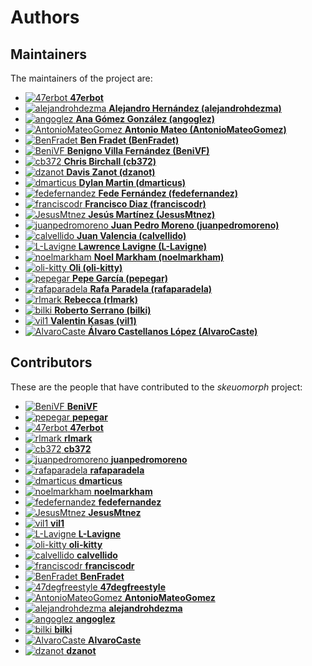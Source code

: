 [comment]: <> (Don't edit this file!)
[comment]: <> (It is automatically updated after every release of https://github.com/47degrees/.github)
[comment]: <> (If you want to suggest a change, please open a PR or issue in that repository)

# Authors

## Maintainers

The maintainers of the project are:

- [![47erbot](https://avatars1.githubusercontent.com/u/24799081?v=4&s=20) **47erbot**](https://github.com/47erbot)
- [![alejandrohdezma](https://avatars0.githubusercontent.com/u/9027541?v=4&s=20) **Alejandro Hernández (alejandrohdezma)**](https://github.com/alejandrohdezma)
- [![angoglez](https://avatars0.githubusercontent.com/u/10107285?v=4&s=20) **Ana Gómez González (angoglez)**](https://github.com/angoglez)
- [![AntonioMateoGomez](https://avatars0.githubusercontent.com/u/25897490?v=4&s=20) **Antonio Mateo (AntonioMateoGomez)**](https://github.com/AntonioMateoGomez)
- [![BenFradet](https://avatars2.githubusercontent.com/u/1737211?v=4&s=20) **Ben Fradet (BenFradet)**](https://github.com/BenFradet)
- [![BeniVF](https://avatars1.githubusercontent.com/u/3973331?v=4&s=20) **Benigno Villa Fernández (BeniVF)**](https://github.com/BeniVF)
- [![cb372](https://avatars1.githubusercontent.com/u/106760?v=4&s=20) **Chris Birchall (cb372)**](https://github.com/cb372)
- [![dzanot](https://avatars3.githubusercontent.com/u/5342283?v=4&s=20) **Davis Zanot (dzanot)**](https://github.com/dzanot)
- [![dmarticus](https://avatars2.githubusercontent.com/u/4853149?v=4&s=20) **Dylan Martin (dmarticus)**](https://github.com/dmarticus)
- [![fedefernandez](https://avatars0.githubusercontent.com/u/720923?v=4&s=20) **Fede Fernández (fedefernandez)**](https://github.com/fedefernandez)
- [![franciscodr](https://avatars1.githubusercontent.com/u/1200151?v=4&s=20) **Francisco Diaz (franciscodr)**](https://github.com/franciscodr)
- [![JesusMtnez](https://avatars2.githubusercontent.com/u/8639179?v=4&s=20) **Jesús Martínez (JesusMtnez)**](https://github.com/JesusMtnez)
- [![juanpedromoreno](https://avatars2.githubusercontent.com/u/4879373?v=4&s=20) **Juan Pedro Moreno (juanpedromoreno)**](https://github.com/juanpedromoreno)
- [![calvellido](https://avatars0.githubusercontent.com/u/7753447?v=4&s=20) **Juan Valencia (calvellido)**](https://github.com/calvellido)
- [![L-Lavigne](https://avatars2.githubusercontent.com/u/36058023?v=4&s=20) **Lawrence Lavigne (L-Lavigne)**](https://github.com/L-Lavigne)
- [![noelmarkham](https://avatars1.githubusercontent.com/u/1492487?v=4&s=20) **Noel Markham (noelmarkham)**](https://github.com/noelmarkham)
- [![oli-kitty](https://avatars3.githubusercontent.com/u/8543707?v=4&s=20) **Oli (oli-kitty)**](https://github.com/oli-kitty)
- [![pepegar](https://avatars0.githubusercontent.com/u/694179?v=4&s=20) **Pepe García (pepegar)**](https://github.com/pepegar)
- [![rafaparadela](https://avatars3.githubusercontent.com/u/315070?v=4&s=20) **Rafa Paradela (rafaparadela)**](https://github.com/rafaparadela)
- [![rlmark](https://avatars3.githubusercontent.com/u/7613551?v=4&s=20) **Rebecca (rlmark)**](https://github.com/rlmark)
- [![bilki](https://avatars0.githubusercontent.com/u/1669748?v=4&s=20) **Roberto Serrano (bilki)**](https://github.com/bilki)
- [![vil1](https://avatars1.githubusercontent.com/u/389356?v=4&s=20) **Valentin Kasas (vil1)**](https://github.com/vil1)
- [![AlvaroCaste](https://avatars0.githubusercontent.com/u/1271375?v=4&s=20) **Álvaro Castellanos López (AlvaroCaste)**](https://github.com/AlvaroCaste)

## Contributors

These are the people that have contributed to the _skeuomorph_ project:

- [![BeniVF](https://avatars1.githubusercontent.com/u/3973331?v=4&s=20) **BeniVF**](https://github.com/BeniVF)
- [![pepegar](https://avatars0.githubusercontent.com/u/694179?v=4&s=20) **pepegar**](https://github.com/pepegar)
- [![47erbot](https://avatars1.githubusercontent.com/u/24799081?v=4&s=20) **47erbot**](https://github.com/47erbot)
- [![rlmark](https://avatars3.githubusercontent.com/u/7613551?v=4&s=20) **rlmark**](https://github.com/rlmark)
- [![cb372](https://avatars1.githubusercontent.com/u/106760?v=4&s=20) **cb372**](https://github.com/cb372)
- [![juanpedromoreno](https://avatars2.githubusercontent.com/u/4879373?v=4&s=20) **juanpedromoreno**](https://github.com/juanpedromoreno)
- [![rafaparadela](https://avatars3.githubusercontent.com/u/315070?v=4&s=20) **rafaparadela**](https://github.com/rafaparadela)
- [![dmarticus](https://avatars2.githubusercontent.com/u/4853149?v=4&s=20) **dmarticus**](https://github.com/dmarticus)
- [![noelmarkham](https://avatars1.githubusercontent.com/u/1492487?v=4&s=20) **noelmarkham**](https://github.com/noelmarkham)
- [![fedefernandez](https://avatars0.githubusercontent.com/u/720923?v=4&s=20) **fedefernandez**](https://github.com/fedefernandez)
- [![JesusMtnez](https://avatars2.githubusercontent.com/u/8639179?v=4&s=20) **JesusMtnez**](https://github.com/JesusMtnez)
- [![vil1](https://avatars1.githubusercontent.com/u/389356?v=4&s=20) **vil1**](https://github.com/vil1)
- [![L-Lavigne](https://avatars2.githubusercontent.com/u/36058023?v=4&s=20) **L-Lavigne**](https://github.com/L-Lavigne)
- [![oli-kitty](https://avatars3.githubusercontent.com/u/8543707?v=4&s=20) **oli-kitty**](https://github.com/oli-kitty)
- [![calvellido](https://avatars0.githubusercontent.com/u/7753447?v=4&s=20) **calvellido**](https://github.com/calvellido)
- [![franciscodr](https://avatars1.githubusercontent.com/u/1200151?v=4&s=20) **franciscodr**](https://github.com/franciscodr)
- [![BenFradet](https://avatars2.githubusercontent.com/u/1737211?v=4&s=20) **BenFradet**](https://github.com/BenFradet)
- [![47degfreestyle](https://avatars0.githubusercontent.com/u/28294047?v=4&s=20) **47degfreestyle**](https://github.com/47degfreestyle)
- [![AntonioMateoGomez](https://avatars0.githubusercontent.com/u/25897490?v=4&s=20) **AntonioMateoGomez**](https://github.com/AntonioMateoGomez)
- [![alejandrohdezma](https://avatars0.githubusercontent.com/u/9027541?v=4&s=20) **alejandrohdezma**](https://github.com/alejandrohdezma)
- [![angoglez](https://avatars0.githubusercontent.com/u/10107285?v=4&s=20) **angoglez**](https://github.com/angoglez)
- [![bilki](https://avatars0.githubusercontent.com/u/1669748?v=4&s=20) **bilki**](https://github.com/bilki)
- [![AlvaroCaste](https://avatars0.githubusercontent.com/u/1271375?v=4&s=20) **AlvaroCaste**](https://github.com/AlvaroCaste)
- [![dzanot](https://avatars3.githubusercontent.com/u/5342283?v=4&s=20) **dzanot**](https://github.com/dzanot)